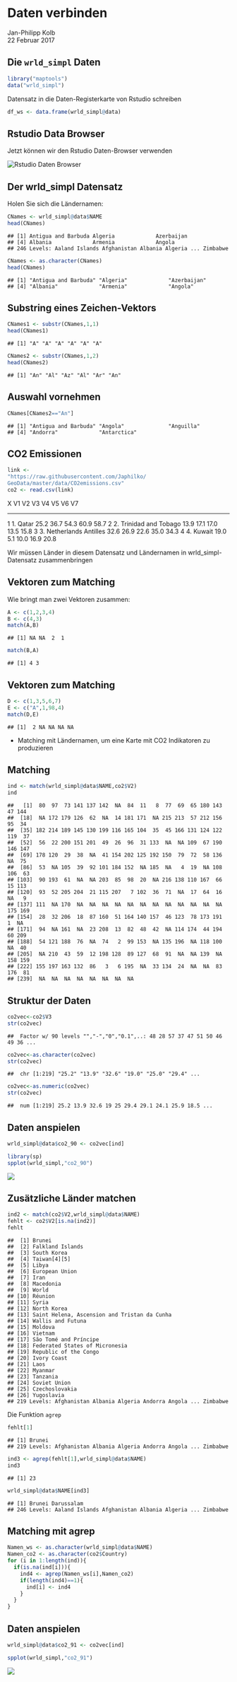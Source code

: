 # Daten verbinden
Jan-Philipp Kolb  
22 Februar 2017  








## Die `wrld_simpl` Daten 


```r
library("maptools")
data("wrld_simpl")
```

Datensatz in die Daten-Registerkarte von Rstudio schreiben


```r
df_ws <- data.frame(wrld_simpl@data)
```


## Rstudio Data Browser

Jetzt können wir den Rstudio Daten-Browser verwenden

![Rstudio Daten Browser](https://raw.githubusercontent.com/Japhilko/GeoData/master/2016/slides/figure/RstudioDataBrowser.PNG) 


## Der wrld_simpl Datensatz

Holen Sie sich die Ländernamen:


```r
CNames <- wrld_simpl@data$NAME
head(CNames)
```

```
## [1] Antigua and Barbuda Algeria             Azerbaijan         
## [4] Albania             Armenia             Angola             
## 246 Levels: Aaland Islands Afghanistan Albania Algeria ... Zimbabwe
```


```r
CNames <- as.character(CNames)
head(CNames)
```

```
## [1] "Antigua and Barbuda" "Algeria"             "Azerbaijan"         
## [4] "Albania"             "Armenia"             "Angola"
```

## Substring eines Zeichen-Vektors


```r
CNames1 <- substr(CNames,1,1)
head(CNames1)
```

```
## [1] "A" "A" "A" "A" "A" "A"
```


```r
CNames2 <- substr(CNames,1,2)
head(CNames2)
```

```
## [1] "An" "Al" "Az" "Al" "Ar" "An"
```

## Auswahl vornehmen


```r
CNames[CNames2=="An"]
```

```
## [1] "Antigua and Barbuda" "Angola"              "Anguilla"           
## [4] "Andorra"             "Antarctica"
```


## CO2 Emissionen


```r
link <- 
"https://raw.githubusercontent.com/Japhilko/
GeoData/master/data/CO2emissions.csv"
co2 <- read.csv(link)
```








  X  V1   V2                     V3     V4     V5     V6     V7   
---  ---  ---------------------  -----  -----  -----  -----  -----
  1  1.   Qatar                  25.2   36.7   54.3   60.9   58.7 
  2  2.   Trinidad and Tobago    13.9   17.1   17.0   13.5   15.8 
  3  3.   Netherlands Antilles   32.6   26.9   22.6   35.0   34.3 
  4  4.   Kuwait                 19.0   5.1    10.0   16.9   20.8 

Wir müssen Länder in diesem Datensatz und Ländernamen in wrld_simpl-Datensatz zusammenbringen


## Vektoren zum Matching

Wie bringt man zwei Vektoren zusammen:


```r
A <- c(1,2,3,4)
B <- c(4,3)
match(A,B)
```

```
## [1] NA NA  2  1
```


```r
match(B,A)
```

```
## [1] 4 3
```

## Vektoren zum Matching


```r
D <- c(1,3,5,6,7)
E <- c("A",1,98,4)
match(D,E)
```

```
## [1]  2 NA NA NA NA
```

- Matching mit Ländernamen, um eine Karte mit CO2 Indikatoren zu produzieren

## Matching


```r
ind <- match(wrld_simpl@data$NAME,co2$V2)
ind
```

```
##   [1]  80  97  73 141 137 142  NA  84  11   8  77  69  65 180 143  47 144
##  [18]  NA 172 179 126  62  NA  14 181 171  NA 215 213  57 212 156  95  34
##  [35] 182 214 189 145 130 199 116 165 104  35  45 166 131 124 122 119  37
##  [52]  56  22 200 151 201  49  26  96  31 133  NA  NA 109  67 190 146 147
##  [69] 178 120  29  38  NA  41 154 202 125 192 150  79  72  58 136  NA  75
##  [86]  53  NA 105  39  92 101 184 152  NA 185  NA   4  19  NA 108 106  63
## [103]  90 193  61  NA  NA 203  85  98  20  NA 216 138 110 167  66  15 113
## [120]  93  52 205 204  21 115 207   7 102  36  71  NA  17  64  16  NA   9
## [137] 111  NA 170  NA  NA  NA  NA  NA  NA  NA  NA  NA  NA  NA  NA 175 169
## [154]  28  32 206  18  87 160  51 164 140 157  46 123  78 173 191   1  NA
## [171]  94  NA 161  NA  23 208  13  82  48  42  NA 114 174  44 194  60 209
## [188]  54 121 188  76  NA  74   2  99 153  NA 135 196  NA 118 100  NA  40
## [205]  NA 210  43  59  12 198 128  89 127  68  91  NA  NA 139  NA 158 159
## [222] 155 197 163 132  86   3   6 195  NA  33 134  24  NA  NA  83 176  81
## [239]  NA  NA  NA  NA  NA  NA  NA  NA
```

## Struktur der Daten


```r
co2vec<-co2$V3
str(co2vec)
```

```
##  Factor w/ 90 levels "","-","0","0.1",..: 48 28 57 37 47 51 50 46 49 36 ...
```

```r
co2vec<-as.character(co2vec)
str(co2vec)
```

```
##  chr [1:219] "25.2" "13.9" "32.6" "19.0" "25.0" "29.4" ...
```

```r
co2vec<-as.numeric(co2vec)
str(co2vec)
```

```
##  num [1:219] 25.2 13.9 32.6 19 25 29.4 29.1 24.1 25.9 18.5 ...
```



## Daten anspielen


```r
wrld_simpl@data$co2_90 <- co2vec[ind]
```


```r
library(sp)
spplot(wrld_simpl,"co2_90")
```

![](Matching_files/figure-html/unnamed-chunk-19-1.png)<!-- -->

## Zusätzliche Länder matchen


```r
ind2 <- match(co2$V2,wrld_simpl@data$NAME)
fehlt <- co2$V2[is.na(ind2)]
fehlt
```

```
##  [1] Brunei                                      
##  [2] Falkland Islands                            
##  [3] South Korea                                 
##  [4] Taiwan[4][5]                                
##  [5] Libya                                       
##  [6] European Union                              
##  [7] Iran                                        
##  [8] Macedonia                                   
##  [9] World                                       
## [10] Réunion                                     
## [11] Syria                                       
## [12] North Korea                                 
## [13] Saint Helena, Ascension and Tristan da Cunha
## [14] Wallis and Futuna                           
## [15] Moldova                                     
## [16] Vietnam                                     
## [17] São Tomé and Príncipe                       
## [18] Federated States of Micronesia              
## [19] Republic of the Congo                       
## [20] Ivory Coast                                 
## [21] Laos                                        
## [22] Myanmar                                     
## [23] Tanzania                                    
## [24] Soviet Union                                
## [25] Czechoslovakia                              
## [26] Yugoslavia                                  
## 219 Levels: Afghanistan Albania Algeria Andorra Angola ... Zimbabwe
```

Die Funktion `agrep`


```r
fehlt[1]
```

```
## [1] Brunei
## 219 Levels: Afghanistan Albania Algeria Andorra Angola ... Zimbabwe
```

```r
ind3 <- agrep(fehlt[1],wrld_simpl@data$NAME)
ind3
```

```
## [1] 23
```


```r
wrld_simpl@data$NAME[ind3]
```

```
## [1] Brunei Darussalam
## 246 Levels: Aaland Islands Afghanistan Albania Algeria ... Zimbabwe
```

## Matching mit agrep


```r
Namen_ws <- as.character(wrld_simpl@data$NAME)
Namen_co2 <- as.character(co2$Country)
for (i in 1:length(ind)){
  if(is.na(ind[i])){
    ind4 <- agrep(Namen_ws[i],Namen_co2)
    if(length(ind4)==1){
      ind[i] <- ind4
    }
  }
}
```

## Daten anspielen


```r
wrld_simpl@data$co2_91 <- co2vec[ind]
```


```r
spplot(wrld_simpl,"co2_91")
```

![](Matching_files/figure-html/unnamed-chunk-25-1.png)<!-- -->


